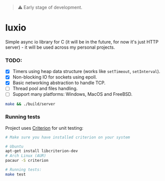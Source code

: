 > ⚠️ Early stage of development.

# luxio

Simple async io library for C (it will be in the future, for now it's just HTTP server) - it will be used across my personal projects.

### TODO:

- [x] Timers using heap data structure (works like `setTimeout`, `setInterval`).
- [x] Non-blocking IO for sockets using epoll.
- [x] Basic networking abstraction to handle TCP.
- [ ] Thread pool and files handling.
- [ ] Support many platforms: Windows, MacOS and FreeBSD.

```sh
make && ./build/server
```

### Running tests

Project uses [Criterion](https://github.com/Snaipe/Criterion) for unit testing:

```sh
# Make sure you have installed criterion on your system

# Ubuntu
apt-get install libcriterion-dev
# Arch Linux (AUR)
pacaur -S criterion

# Running tests:
make test
```
